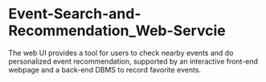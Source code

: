 # Event-Search-and-Recommendation_Web-Servcie
The web UI provides a tool for users to check nearby events and do personalized event recommendation, supported by an interactive front-end webpage and a back-end DBMS to record favorite events.
